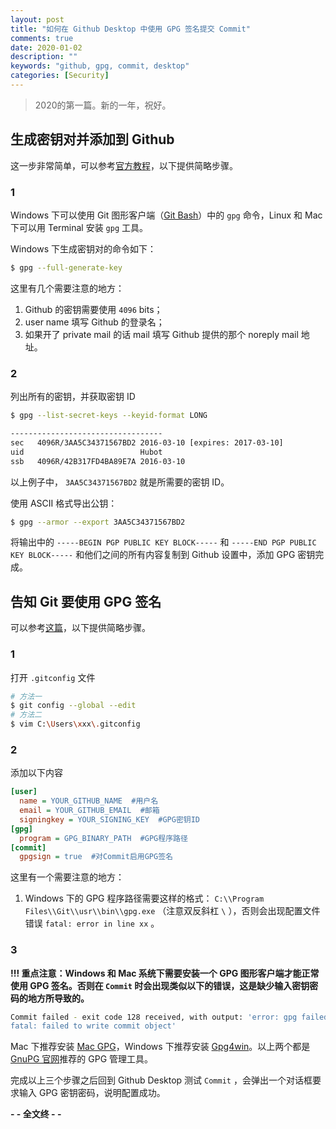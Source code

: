 ```yaml
---
layout: post
title: "如何在 Github Desktop 中使用 GPG 签名提交 Commit"
comments: true
date: 2020-01-02
description: ""
keywords: "github, gpg, commit, desktop"
categories: [Security]
---
```


> 2020的第一篇。新的一年，祝好。

## 生成密钥对并添加到 Github

这一步非常简单，可以参考[官方教程](https://help.github.com/en/github/authenticating-to-github/generating-a-new-gpg-key)，以下提供简略步骤。

### 1

Windows 下可以使用 Git 图形客户端（[Git Bash](https://git-scm.com/downloads)）中的 `gpg` 命令，Linux 和 Mac 下可以用 Terminal 安装 `gpg` 工具。

Windows 下生成密钥对的命令如下：

``` BASH
$ gpg --full-generate-key
```

这里有几个需要注意的地方：

1. Github 的密钥需要使用 `4096` bits；
2. user name 填写 Github 的登录名；
3. 如果开了 private mail 的话 mail 填写 Github 提供的那个 noreply mail 地址。

### 2

列出所有的密钥，并获取密钥 ID

``` BASH
$ gpg --list-secret-keys --keyid-format LONG

----------------------------------
sec   4096R/3AA5C34371567BD2 2016-03-10 [expires: 2017-03-10]
uid                          Hubot 
ssb   4096R/42B317FD4BA89E7A 2016-03-10
```

以上例子中， `3AA5C34371567BD2` 就是所需要的密钥 ID。

使用 ASCII 格式导出公钥：

``` BASH
$ gpg --armor --export 3AA5C34371567BD2
```

将输出中的 `-----BEGIN PGP PUBLIC KEY BLOCK-----` 和 `-----END PGP PUBLIC KEY BLOCK-----` 和他们之间的所有内容复制到 Github 设置中，添加 GPG 密钥完成。

## 告知 Git 要使用 GPG 签名

可以参考[这篇](https://gist.github.com/xavierfoucrier/c156027fcc6ae23bcee1204199f177da)，以下提供简略步骤。

### 1

打开 `.gitconfig` 文件

``` BASH
# 方法一
$ git config --global --edit
# 方法二
$ vim C:\Users\xxx\.gitconfig
```

### 2

添加以下内容

``` INI
[user]
  name = YOUR_GITHUB_NAME  #用户名
  email = YOUR_GITHUB_EMAIL  #邮箱
  signingkey = YOUR_SIGNING_KEY  #GPG密钥ID
[gpg]
  program = GPG_BINARY_PATH  #GPG程序路径
[commit]
  gpgsign = true  #对Commit启用GPG签名
```

这里有一个需要注意的地方：

1. Windows 下的 GPG 程序路径需要这样的格式： `C:\\Program Files\\Git\\usr\\bin\\gpg.exe` （注意双反斜杠 `\` ），否则会出现配置文件错误 `fatal: error in line xx` 。

### 3

**!!! 重点注意：Windows 和 Mac 系统下需要安装一个 GPG 图形客户端才能正常使用 GPG 签名。否则在 `Commit` 时会出现类似以下的错误，这是缺少输入密钥密码的地方所导致的。**

``` BASH
Commit failed - exit code 128 received, with output: 'error: gpg failed to sign the data
fatal: failed to write commit object'
```

Mac 下推荐安装 [Mac GPG](https://gpgtools.org/)，Windows 下推荐安装 [Gpg4win](https://gpg4win.org/download.html)。以上两个都是 [GnuPG 官网](https://gnupg.org/download/index.html)推荐的 GPG 管理工具。

完成以上三个步骤之后回到 Github Desktop 测试 `Commit` ，会弹出一个对话框要求输入 GPG 密钥密码，说明配置成功。

**- - 全文终 - -**

